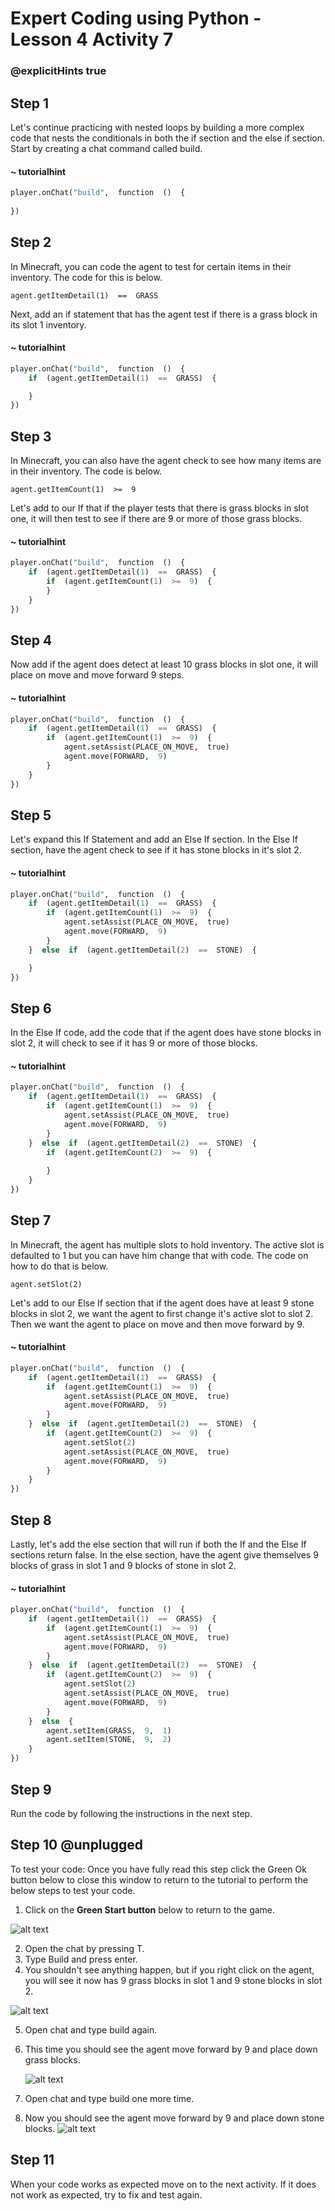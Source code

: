# Expert Coding using Python - Lesson 4 Activity 7
### @explicitHints true

## Step 1

Let's continue practicing with nested loops by building a  more complex code that nests the conditionals in both the if section and the else if section.  
Start by creating a chat command called build. 

#### ~ tutorialhint
```python 
player.onChat("build",  function  ()  {
	
})
```

## Step 2

In Minecraft, you can code the agent to test for certain items in their inventory.  The code for this is below. 

    agent.getItemDetail(1)  ==  GRASS


Next, add an if statement that has the agent test if there is a grass block in its slot 1 inventory.



#### ~ tutorialhint
```python 
player.onChat("build",  function  ()  {
	if  (agent.getItemDetail(1)  ==  GRASS)  {

	}
})
```

## Step 3

In Minecraft, you can also have the agent check to see how many items are in their inventory.  The code is below. 

    agent.getItemCount(1)  >=  9

Let's add to our If that if the player tests that there is grass blocks in slot one, it will then test to see if there are 9 or more of those grass blocks. 

#### ~ tutorialhint
```python 
player.onChat("build",  function  ()  {
	if  (agent.getItemDetail(1)  ==  GRASS)  {
		if  (agent.getItemCount(1)  >=  9)  {
        }
    }			
})
```

## Step 4

Now add if the agent does detect at least 10 grass blocks in slot one, it will place on move and move forward 9 steps.  

#### ~ tutorialhint
```python 
player.onChat("build",  function  ()  {
	if  (agent.getItemDetail(1)  ==  GRASS)  {
		if  (agent.getItemCount(1)  >=  9)  {
			agent.setAssist(PLACE_ON_MOVE,  true)
			agent.move(FORWARD,  9)
		}
	}
})
```

## Step 5

Let's expand this If Statement and add an Else If section.  In the Else If section, have the agent check to see if it has stone blocks in it's slot 2.  

#### ~ tutorialhint
```python 
player.onChat("build",  function  ()  {
	if  (agent.getItemDetail(1)  ==  GRASS)  {
		if  (agent.getItemCount(1)  >=  9)  {
			agent.setAssist(PLACE_ON_MOVE,  true)
			agent.move(FORWARD,  9)
		}
	}  else  if  (agent.getItemDetail(2)  ==  STONE)  {

	}
})	
```

## Step 6

In the Else If code, add the code that if the agent does have stone blocks in slot 2, it will check to see if it has 9 or more of those blocks.  

#### ~ tutorialhint
```python 
player.onChat("build",  function  ()  {
	if  (agent.getItemDetail(1)  ==  GRASS)  {
		if  (agent.getItemCount(1)  >=  9)  {
			agent.setAssist(PLACE_ON_MOVE,  true)
			agent.move(FORWARD,  9)
		}
	}  else  if  (agent.getItemDetail(2)  ==  STONE)  {
		if  (agent.getItemCount(2)  >=  9)  {
            
        }
    }
})
```

## Step 7

In Minecraft, the agent has multiple slots to hold inventory.  The active slot is defaulted to 1 but you can have him change that with code. The code on how to do that is below. 

    agent.setSlot(2)

Let's add to our Else If section that if the agent does have at least 9 stone blocks in slot 2, we want the agent to first change it's active slot to slot 2.  Then we want the agent to place on move and then move forward by 9. 

#### ~ tutorialhint
```python 
player.onChat("build",  function  ()  {
	if  (agent.getItemDetail(1)  ==  GRASS)  {
		if  (agent.getItemCount(1)  >=  9)  {
			agent.setAssist(PLACE_ON_MOVE,  true)
			agent.move(FORWARD,  9)
		}
	}  else  if  (agent.getItemDetail(2)  ==  STONE)  {
		if  (agent.getItemCount(2)  >=  9)  {
			agent.setSlot(2)
			agent.setAssist(PLACE_ON_MOVE,  true)
			agent.move(FORWARD,  9)
        }
    }
})
```

## Step 8

Lastly, let's add the else section that will run if both the If and the Else If sections return false. 
In the else section, have the agent give themselves 9 blocks of grass in slot 1 and 9 blocks of stone in slot 2. 


#### ~ tutorialhint
```python 
player.onChat("build",  function  ()  {
	if  (agent.getItemDetail(1)  ==  GRASS)  {
		if  (agent.getItemCount(1)  >=  9)  {
			agent.setAssist(PLACE_ON_MOVE,  true)
			agent.move(FORWARD,  9)
		}
	}  else  if  (agent.getItemDetail(2)  ==  STONE)  {
		if  (agent.getItemCount(2)  >=  9)  {
			agent.setSlot(2)
			agent.setAssist(PLACE_ON_MOVE,  true)
			agent.move(FORWARD,  9)
		}
	}  else  {
		agent.setItem(GRASS,  9,  1)
		agent.setItem(STONE,  9,  2)
	}
})
```

## Step 9
Run the code by following the instructions in the next step.


## Step 10 @unplugged

To test your code:
Once you have fully read this step click the Green Ok button below to close this window to return to the tutorial to perform the below steps to test your code.

1. Click on the **Green Start button** below to return to the game.

  

![alt text](https://expertjs.codingcredentials.com/Lesson1/1.1/1.JPG?raw=true  "Start")

2.  Open the chat by pressing T. 
3. Type Build and press enter. 
4. You shouldn't see anything happen, but if you right click on the agent, you will see it now has 9 grass blocks in slot 1 and 9 stone blocks in slot 2. 
   
![alt text](https://expertjs.codingcredentials.com/Lesson4/4.3/4.3.1a.png?raw=true  "code")

5. Open chat and type build again. 
6. This time you should see the agent move forward by 9 and place down grass blocks. 
   
   ![alt text](https://expertjs.codingcredentials.com/Lesson4/4.3/4.3.1b.png?raw=true  "code")

7. Open chat and type build one more time. 
8. Now you should see the agent move forward by 9 and place down stone blocks. 
 ![alt text](https://expertjs.codingcredentials.com/Lesson4/4.3/4.3.1c.png?raw=true  "code")

## Step 11

When your code works as expected move on to the next activity.
If it does not work as expected, try to fix and test again.